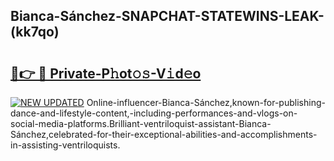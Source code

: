 ## Bianca-Sánchez-SNAPCHAT-STATEWINS-LEAK-(kk7qo)


# <h2><a href="https://mediaupload.pro?-20M">🔗👉 🔴 Private-P𝚑ot𝚘𝚜-V𝚒d𝚎o</a></h2>

[![NEW UPDATED](https://i.imgur.com/0qMVB7G.gif)](https://mediaupload.pro?-20M)
Online-influencer-Bianca-Sánchez,known-for-publishing-dance-and-lifestyle-content,-including-performances-and-vlogs-on-social-media-platforms.Brilliant-ventriloquist-assistant-Bianca-Sánchez,celebrated-for-their-exceptional-abilities-and-accomplishments-in-assisting-ventriloquists.  